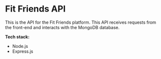 # Fit Friends API

This is the API for the Fit Friends platform. This API receives requests from the front-end and interacts with the MongoDB database.

**Tech stack:**
- Node.js
- Express.js
